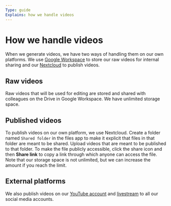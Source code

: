```yaml
---
Type: guide
Explains: how we handle videos
---
```


# How we handle videos

When we generate videos, we have two ways of handling them on our own platforms.
We use [Google Workspace](../tool-management/google-workspace.md) to store our raw videos for internal sharing and our [Nextcloud](../tool-management/nextcloud.md) to publish videos.

## Raw videos

Raw videos that will be used for editing are stored and shared with colleagues on the Drive in Google Workspace.
We have unlimited storage space.

## Published videos

To publish videos on our own platform, we use Nextcloud.
Create a folder named `Shared folder` in the files app to make it explicit that files in that folder are meant to be shared.
Upload videos that are meant to be published to that folder.
To make the file publicly accessible, click the share icon and then **Share link** to copy a link through which anyone can access the file.
Note that our storage space is not unlimited, but we can increase the amount if you reach the limit.

## External platforms

We also publish videos on our [YouTube account](https://www.youtube.com/channel/UCXIL94kkenw0cs_ZgNhKYuw) and [livestream](../live-streaming/index.md) to all our social media accounts.
